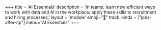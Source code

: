+++
title = 'AI Essentials'
description = 'In teams, learn new efficient ways to work with data and AI in the workplace; apply these skills to recruitment and hiring processes.'
layout = 'module'
emoji="🤖"
track_kinds = ["jobs-after-itp"]
menu="AI Essentials"
+++
